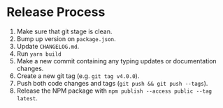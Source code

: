 # Release Process

1. Make sure that git stage is clean.
2. Bump up version on `package.json`.
3. Update `CHANGELOG.md`.
4. Run `yarn build`
5. Make a new commit containing any typing updates or documentation changes.
6. Create a new git tag (e.g. `git tag v4.0.0`).
7. Push both code changes and tags (`git push && git push --tags`).
8. Release the NPM package with `npm publish --access public --tag latest`.

